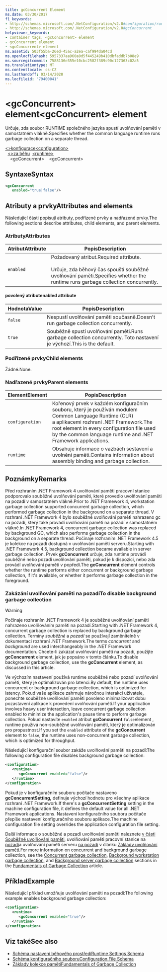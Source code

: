 ```yaml
---
title: gcConcurrent Element
ms.date: 03/30/2017
f1_keywords:
- http://schemas.microsoft.com/.NetConfiguration/v2.0#configuration/runtime/gcConcurrent
- http://schemas.microsoft.com/.NetConfiguration/v2.0#gcConcurrent
helpviewer_keywords:
- container tags, <gcConcurrent> element
- gcConcurrent element
- <gcConcurrent> element
ms.assetid: 503f55ba-26ed-45ac-a2ea-caf994da04cd
ms.openlocfilehash: 5957337aa960a0d5f445249b410dbfaddb7b08e9
ms.sourcegitcommit: 7588136e355e10cbc2582f389c90c127363c02a5
ms.translationtype: MT
ms.contentlocale: cs-CZ
ms.lasthandoff: 03/14/2020
ms.locfileid: "79400041"
---
```

# <a name="gcconcurrent-element"></a><span data-ttu-id="6c283-102">\<gcConcurrent> element</span><span class="sxs-lookup"><span data-stu-id="6c283-102">\<gcConcurrent> element</span></span>

<span data-ttu-id="6c283-103">Určuje, zda soubor RUNTIME společného jazyka spustí uvolňování paměti v samostatném vlákně.</span><span class="sxs-lookup"><span data-stu-id="6c283-103">Specifies whether the common language runtime runs garbage collection on a separate thread.</span></span>

<span data-ttu-id="6c283-104">[\<>konfigurace](../configuration-element.md)</span><span class="sxs-lookup"><span data-stu-id="6c283-104">[\<configuration>](../configuration-element.md)</span></span>\
<span data-ttu-id="6c283-105">&nbsp;&nbsp;[\<>za běhu](runtime-element.md)</span><span class="sxs-lookup"><span data-stu-id="6c283-105">&nbsp;&nbsp;[\<runtime>](runtime-element.md)</span></span>\
<span data-ttu-id="6c283-106">&nbsp;&nbsp;&nbsp;&nbsp;\<gcConcurrent></span><span class="sxs-lookup"><span data-stu-id="6c283-106">&nbsp;&nbsp;&nbsp;&nbsp;\<gcConcurrent></span></span>

## <a name="syntax"></a><span data-ttu-id="6c283-107">Syntaxe</span><span class="sxs-lookup"><span data-stu-id="6c283-107">Syntax</span></span>

```xml
<gcConcurrent
   enabled="true|false"/>
```

## <a name="attributes-and-elements"></a><span data-ttu-id="6c283-108">Atributy a prvky</span><span class="sxs-lookup"><span data-stu-id="6c283-108">Attributes and elements</span></span>

<span data-ttu-id="6c283-109">Následující části popisují atributy, podřízené prvky a nadřazené prvky.</span><span class="sxs-lookup"><span data-stu-id="6c283-109">The following sections describe attributes, child elements, and parent elements.</span></span>

### <a name="attributes"></a><span data-ttu-id="6c283-110">Atributy</span><span class="sxs-lookup"><span data-stu-id="6c283-110">Attributes</span></span>

|<span data-ttu-id="6c283-111">Atribut</span><span class="sxs-lookup"><span data-stu-id="6c283-111">Attribute</span></span>|<span data-ttu-id="6c283-112">Popis</span><span class="sxs-lookup"><span data-stu-id="6c283-112">Description</span></span>|
|---------------|-----------------|
|`enabled`|<span data-ttu-id="6c283-113">Požadovaný atribut.</span><span class="sxs-lookup"><span data-stu-id="6c283-113">Required attribute.</span></span><br /><br /><span data-ttu-id="6c283-114">Určuje, zda běhový čas spouští souběžné uvolňování paměti.</span><span class="sxs-lookup"><span data-stu-id="6c283-114">Specifies whether the runtime runs garbage collection concurrently.</span></span>|

#### <a name="enabled-attribute"></a><span data-ttu-id="6c283-115">povolený atribut</span><span class="sxs-lookup"><span data-stu-id="6c283-115">enabled attribute</span></span>

|<span data-ttu-id="6c283-116">Hodnota</span><span class="sxs-lookup"><span data-stu-id="6c283-116">Value</span></span>|<span data-ttu-id="6c283-117">Popis</span><span class="sxs-lookup"><span data-stu-id="6c283-117">Description</span></span>|
|-----------|-----------------|
|`false`|<span data-ttu-id="6c283-118">Nespustí uvolňování paměti současně.</span><span class="sxs-lookup"><span data-stu-id="6c283-118">Doesn't run garbage collection concurrently.</span></span>|
|`true`|<span data-ttu-id="6c283-119">Souběžně spustí uvolňování paměti.</span><span class="sxs-lookup"><span data-stu-id="6c283-119">Runs garbage collection concurrently.</span></span> <span data-ttu-id="6c283-120">Toto nastavení je výchozí.</span><span class="sxs-lookup"><span data-stu-id="6c283-120">This is the default.</span></span>|

### <a name="child-elements"></a><span data-ttu-id="6c283-121">Podřízené prvky</span><span class="sxs-lookup"><span data-stu-id="6c283-121">Child elements</span></span>

<span data-ttu-id="6c283-122">Žádné.</span><span class="sxs-lookup"><span data-stu-id="6c283-122">None.</span></span>

### <a name="parent-elements"></a><span data-ttu-id="6c283-123">Nadřazené prvky</span><span class="sxs-lookup"><span data-stu-id="6c283-123">Parent elements</span></span>

|<span data-ttu-id="6c283-124">Element</span><span class="sxs-lookup"><span data-stu-id="6c283-124">Element</span></span>|<span data-ttu-id="6c283-125">Popis</span><span class="sxs-lookup"><span data-stu-id="6c283-125">Description</span></span>|
|-------------|-----------------|
|`configuration`|<span data-ttu-id="6c283-126">Kořenový prvek v každém konfiguračním souboru, který je používán modulem Common Language Runtime (CLR) a aplikacemi rozhraní .NET Framework.</span><span class="sxs-lookup"><span data-stu-id="6c283-126">The root element in every configuration file used by the common language runtime and .NET Framework applications.</span></span>|
|`runtime`|<span data-ttu-id="6c283-127">Obsahuje informace o vazbách sestavení a uvolnění paměti.</span><span class="sxs-lookup"><span data-stu-id="6c283-127">Contains information about assembly binding and garbage collection.</span></span>|

## <a name="remarks"></a><span data-ttu-id="6c283-128">Poznámky</span><span class="sxs-lookup"><span data-stu-id="6c283-128">Remarks</span></span>

<span data-ttu-id="6c283-129">Před rozhraním .NET Framework 4 uvolňování paměti pracovní stanice podporovalo souběžné uvolňování paměti, které provedlo uvolňování paměti na pozadí v samostatném vlákně.</span><span class="sxs-lookup"><span data-stu-id="6c283-129">Prior to .NET Framework 4, workstation garbage collection supported concurrent garbage collection, which performed garbage collection in the background on a separate thread.</span></span> <span data-ttu-id="6c283-130">V rozhraní .NET Framework 4 bylo souběžné uvolňování paměti nahrazeno gc na pozadí, který také provádí uvolňování paměti na pozadí v samostatném vlákně.</span><span class="sxs-lookup"><span data-stu-id="6c283-130">In .NET Framework 4, concurrent garbage collection was replaced by background GC, which also performs garbage collection in the background on a separate thread.</span></span> <span data-ttu-id="6c283-131">Počínaje rozhraním .NET Framework 4.5 je kolekce na pozadí dostupná v uvolňování paměti serveru.</span><span class="sxs-lookup"><span data-stu-id="6c283-131">Starting with .NET Framework 4.5, background collection became available in server garbage collection.</span></span> <span data-ttu-id="6c283-132">Prvek **gcConcurrent** určuje, zda runtime provádí souběžné nebo pozadí uvolňování paměti, pokud je k dispozici, nebo zda provádí uvolňování paměti v popředí.</span><span class="sxs-lookup"><span data-stu-id="6c283-132">The **gcConcurrent** element controls whether the runtime performs either concurrent or background garbage collection, if it's available, or whether it performs garbage collection in the foreground.</span></span>

### <a name="to-disable-background-garbage-collection"></a><span data-ttu-id="6c283-133">Zakázání uvolňování paměti na pozadí</span><span class="sxs-lookup"><span data-stu-id="6c283-133">To disable background garbage collection</span></span>

> [!WARNING]
> <span data-ttu-id="6c283-134">Počínaje rozhraním .NET Framework 4 je souběžné uvolňování paměti nahrazeno uvolňováním paměti na pozadí.</span><span class="sxs-lookup"><span data-stu-id="6c283-134">Starting with .NET Framework 4, concurrent garbage collection is replaced by background garbage collection.</span></span> <span data-ttu-id="6c283-135">Termíny *souběžné* a *pozadí* se používají zaměnitelně v dokumentaci rozhraní .NET Framework.</span><span class="sxs-lookup"><span data-stu-id="6c283-135">The terms *concurrent* and *background* are used interchangeably in the .NET Framework documentation.</span></span> <span data-ttu-id="6c283-136">Chcete-li zakázat uvolňování paměti na pozadí, použijte **gcConcurrent** element, jak je popsáno v tomto článku.</span><span class="sxs-lookup"><span data-stu-id="6c283-136">To disable background garbage collection, use the **gcConcurrent** element, as discussed in this article.</span></span>

<span data-ttu-id="6c283-137">Ve výchozím nastavení používá runtime souběžné nebo pozadí uvolňování paměti, který je optimalizován pro latenci.</span><span class="sxs-lookup"><span data-stu-id="6c283-137">By default, the runtime uses concurrent or background garbage collection, which is optimized for latency.</span></span> <span data-ttu-id="6c283-138">Pokud vaše aplikace zahrnuje náročnou interakci uživatele, ponechte souběžné uvolňování paměti povoleno minimalizovat dobu pozastavení aplikace k provedení uvolňování paměti.</span><span class="sxs-lookup"><span data-stu-id="6c283-138">If your application involves heavy user interaction, leave concurrent garbage collection enabled to minimize the application's pause time to perform garbage collection.</span></span> <span data-ttu-id="6c283-139">Pokud nastavíte `enabled` atribut **gcConcurrent** `false`element , runtime používá non-souběžné uvolňování paměti, který je optimalizován pro propustnost.</span><span class="sxs-lookup"><span data-stu-id="6c283-139">If you set the `enabled` attribute of the **gcConcurrent** element to `false`, the runtime uses non-concurrent garbage collection, which is optimized for throughput.</span></span>

<span data-ttu-id="6c283-140">Následující konfigurační soubor zakáže uvolňování paměti na pozadí:</span><span class="sxs-lookup"><span data-stu-id="6c283-140">The following configuration file disables background garbage collection:</span></span>

```xml
<configuration>
   <runtime>
      <gcConcurrent enabled="false"/>
   </runtime>
</configuration>
```

<span data-ttu-id="6c283-141">Pokud je v konfiguračním souboru počítače nastaveno **gcConcurrentSetting,** definuje výchozí hodnotu pro všechny aplikace rozhraní .NET Framework.</span><span class="sxs-lookup"><span data-stu-id="6c283-141">If there's a **gcConcurrentSetting** setting in the machine configuration file, it defines the default value for all .NET Framework applications.</span></span> <span data-ttu-id="6c283-142">Nastavení konfiguračního souboru počítače přepíše nastavení konfiguračního souboru aplikace.</span><span class="sxs-lookup"><span data-stu-id="6c283-142">The machine configuration file setting overrides the application configuration file setting.</span></span>

<span data-ttu-id="6c283-143">Další informace o souběžné a pozadí uvolňování paměti naleznete [v části Souběžné uvolňování paměti](../../../../standard/garbage-collection/fundamentals.md#concurrent-garbage-collection), uvolňování paměti pracovní stanice na [pozadí](../../../../standard/garbage-collection/fundamentals.md#background-workstation-garbage-collection)a uvolňování paměti serveru [na pozadí](../../../../standard/garbage-collection/fundamentals.md#background-server-garbage-collection) v článku [Základy uvolňování paměti.](../../../../standard/garbage-collection/fundamentals.md)</span><span class="sxs-lookup"><span data-stu-id="6c283-143">For more information on concurrent and background garbage collection, see the [Concurrent garbage collection](../../../../standard/garbage-collection/fundamentals.md#concurrent-garbage-collection), [Background workstation garbage collection](../../../../standard/garbage-collection/fundamentals.md#background-workstation-garbage-collection), and [Background server garbage collection](../../../../standard/garbage-collection/fundamentals.md#background-server-garbage-collection) sections in the [Fundamentals of Garbage Collection](../../../../standard/garbage-collection/fundamentals.md) article.</span></span>

## <a name="example"></a><span data-ttu-id="6c283-144">Příklad</span><span class="sxs-lookup"><span data-stu-id="6c283-144">Example</span></span>

<span data-ttu-id="6c283-145">Následující příklad umožňuje uvolňování paměti na pozadí:</span><span class="sxs-lookup"><span data-stu-id="6c283-145">The following example enables background garbage collection:</span></span>

```xml
<configuration>
   <runtime>
      <gcConcurrent enabled="true"/>
   </runtime>
</configuration>
```

## <a name="see-also"></a><span data-ttu-id="6c283-146">Viz také</span><span class="sxs-lookup"><span data-stu-id="6c283-146">See also</span></span>

- [<span data-ttu-id="6c283-147">Schéma nastavení běhového prostředí</span><span class="sxs-lookup"><span data-stu-id="6c283-147">Runtime Settings Schema</span></span>](index.md)
- [<span data-ttu-id="6c283-148">Schéma konfiguračního souboru</span><span class="sxs-lookup"><span data-stu-id="6c283-148">Configuration File Schema</span></span>](../index.md)
- [<span data-ttu-id="6c283-149">Základy kolekce paměti</span><span class="sxs-lookup"><span data-stu-id="6c283-149">Fundamentals of Garbage Collection</span></span>](../../../../standard/garbage-collection/fundamentals.md)
